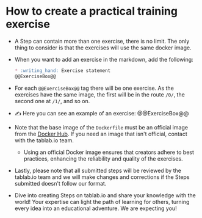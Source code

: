 # How to create a practical training exercise

* A Step can contain more than one exercise, there is no limit. The only thing to consider is that the exercises will use the same docker image.
* When you want to add an exercise in the markdown, add the following:

  ```markdown
  * :writing_hand: Exercise statement
  @@ExerciseBox@@
  ```

* For each `@@ExerciseBox@@` tag there will be one exercise. As the exercises have the same image, the first will be in the route `/0/`, the second one at `/1/`, and so on.
* :writing_hand: Here you can see an example of an exercise:
  @@ExerciseBox@@

* Note that the base image of the `Dockerfile` must be an official image from the [Docker Hub][1]. If you need an image that isn't official, contact with the tablab.io team.
  * Using an official Docker image ensures that creators adhere to best practices, enhancing the reliability and quality of the exercises.

* Lastly, please note that all submitted steps will be reviewed by the tablab.io team and we will make changes and corrections if the Steps submitted doesn't follow our format.
* Dive into creating Steps on tablab.io and share your knowledge with the world! Your expertise can light the path of learning for others, turning every idea into an educational adventure. We are expecting you!

[1]: https://hub.docker.com/search?q=&image_filter=official
